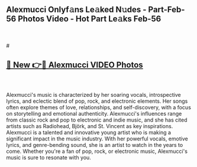 ## Alexmucci Onlyf𝚊ns Le𝚊ked N𝚞des - Part-Feb-56 Photos Video - Hot Part Le𝚊ks Feb-56
<br>
<br>
# <h2><a href="https://213.232.235.80/live/video.php?q=alexmucci">🔗 New 👉🔴 Alexmucci VIDEO Photos</a></h2>
<br>
<br>
Alexmucci's music is characterized by her soaring vocals, introspective lyrics, and eclectic blend of pop, rock, and electronic elements. Her songs often explore themes of love, relationships, and self-discovery, with a focus on storytelling and emotional authenticity. Alexmucci's influences range from classic rock and pop to electronic and indie music, and she has cited artists such as Radiohead, Björk, and St. Vincent as key inspirations. Alexmucci is a talented and innovative young artist who is making a significant impact in the music industry. With her powerful vocals, emotive lyrics, and genre-bending sound, she is an artist to watch in the years to come. Whether you're a fan of pop, rock, or electronic music, Alexmucci's music is sure to resonate with you.
<br>
<br>